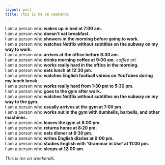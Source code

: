 ```yaml
---
layout: post
title: This is me on weekends
---
```


I am a person who <b>wakes up in bed at 7:00 am.</b>  
I am a person who <b>doesn't eat breakfast.</b>  
I am a person who <b>showers in the morning before going to work.</b>  
I am a person who <b>watches Netflix without subtitles on the subway on my way to work.</b>  
I am a person who <b>arrives at the office before 8:30 am.</b>  
I am a person who <b>drinks morning coffee at 9:00 am.</b> <i>coffee ori.</i>  
I am a person who <b>works really hard in the office in the morning.</b>  
I am a person who <b>eats lunch at 12:30 pm.</b>  
I am a person who <b>watches English football videos on YouTubes during my lunch break.</b>  
I am a person who <b>works really hard from 1:30 pm to 5:30 pm.</b>  
I am a person who <b>goes to the gym after work.</b>  
I am a person who <b>watches Netflix without subtitles on the subway on my way to the gym.</b>  
I am a person who <b>usually arrives at the gym at 7:00 pm.</b>  
I am a person who <b>works out in the gym with dumbells, barbells, and other machines.</b>  
I am a person who <b>leaves the gym at 8:00 pm.</b>  
I am a person who <b>returns home at 8:20 pm.</b>  
I am a person who <b>eats dinner at 8:30 pm.</b>  
I am a person who <b>writes English diaries at 9:00 pm.</b>  
I am a person who <b>studies English with 'Grammar in Use' at 11:00 pm.</b>  
I am a person who <b>sleeps at 12:00 am.</b>  

<i>This is me on weekends.</i>  
